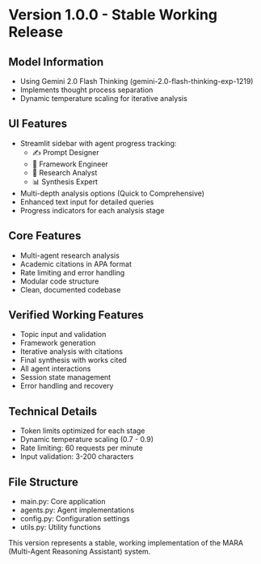 # Version 1.0.0 - Stable Working Release

## Model Information
- Using Gemini 2.0 Flash Thinking (gemini-2.0-flash-thinking-exp-1219)
- Implements thought process separation
- Dynamic temperature scaling for iterative analysis

## UI Features
- Streamlit sidebar with agent progress tracking:
  - ✍️ Prompt Designer
  - 🎯 Framework Engineer
  - 🔄 Research Analyst
  - 📊 Synthesis Expert
- Multi-depth analysis options (Quick to Comprehensive)
- Enhanced text input for detailed queries
- Progress indicators for each analysis stage

## Core Features
- Multi-agent research analysis
- Academic citations in APA format
- Rate limiting and error handling
- Modular code structure
- Clean, documented codebase

## Verified Working Features
- Topic input and validation
- Framework generation
- Iterative analysis with citations
- Final synthesis with works cited
- All agent interactions
- Session state management
- Error handling and recovery

## Technical Details
- Token limits optimized for each stage
- Dynamic temperature scaling (0.7 - 0.9)
- Rate limiting: 60 requests per minute
- Input validation: 3-200 characters

## File Structure
- main.py: Core application
- agents.py: Agent implementations
- config.py: Configuration settings
- utils.py: Utility functions

This version represents a stable, working implementation of the MARA (Multi-Agent Reasoning Assistant) system. 